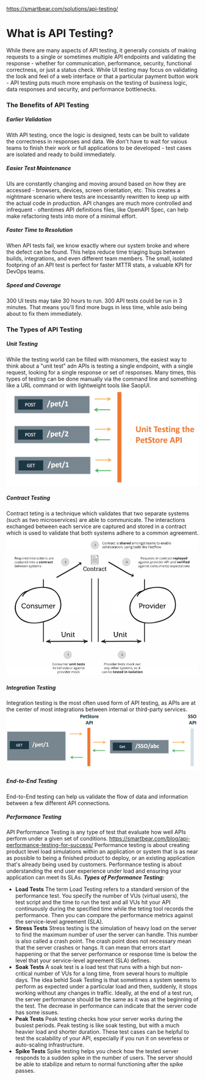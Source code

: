 https://smartbear.com/solutions/api-testing/

# What is API Testing?

While there are many aspects of API testing, it generally consists of making requests to a single or sometimes multiple API endpoints and validating the response - whether for communication, performance, security, functional correctness, or just a status check. While UI testing may focus on validating the look and feel of a web interface or that a particular payment button work - API testing puts much more emphasis on the testing of business logic, data responses and security, and performance bottlenecks.

### The Benefits of API Testing

##### Earlier Validation
With API testing, once the logic is designed, tests can be built to validate the correctness in responses and data. We don't have to wait for vaious teams to finish their work or full applications to be developed - test cases are isolated and ready to build immediately.

##### Easier Test Maintenance
UIs are constantly changing and moving around based on how they are accessed - browsers, devices, screen orientation, etc. This creates a nightmare scenario where tests are incessantly rewritten to keep up with the actual code in production. API changes are much more controlled and infrequent - oftentimes API definitions files, like OpenAPI Spec, can help make refactoring tests into more of a minimal effort.

##### Faster Time to Resolution
When API tests fail, we know exactly where our system broke and where the defect can be found. This helps reduce time triaging bugs between builds, integrations, and even different team members. The small, isolated footpring of an API test is perfect for faster MTTR stats, a valuable KPI for DevOps teams.

##### Speed and Coverage
300 UI tests may take 30 hours to run. 300 API tests could be run in 3 minutes. That means you'll find more bugs in less time, while aslo being about to fix them immediately.


### The Types of API Testing

##### Unit Testing
While the testing world can be filled with misnomers, the easiest way to think about a "unit test" adn APIs is testing a single endpoint, with a single request, looking for a single response or set of responses. Many times, this types of testing can be done manually via the command line and something like a URL command or with lightweight tools like SaopUI.
![API unit testing](../00_resources/01_img/API_unit-testing.png)

##### Contract Testing
Contract teting is a technique which validates that two separate systems (such as two microservices) are able to communicate. The interactions exchanged between each service are captured and stored in a contract which is used to validate that both systems adhere to a common agreement.
![API contract testing](../00_resources/01_img/API_contract-testing.png)

##### Integration Testing
Integration testing is the most often used form of API testing, as APIs are at the center of most integrations between internal or third-party services.
![API integration testing](../00_resources/01_img/API_integration-testing.png)

##### End-to-End Testing
End-to-End testing can help us validate the flow of data and information between a few different API connections.

##### Performance Testing
API Performance Testing is any type of test that evaluate how well APIs perform under a given set of conditions.
https://smartbear.com/blog/api-performance-testing-for-success/
Performance testing is about creating product level load simulations within an application or system that is as near as possible to being a finished product to deploy, or an existing application that's already being used by customers.
Performance testing is about understanding the end user experience under load and ensuring your application can meet its SLAs.
***Types of Performance Testing:***
- **Load Tests**
The term Load Testing refers to a standard version of the performance test. You specify the number of VUs (virtual users), the test script and the time to run the test and all VUs hit your API continuously during the specified time while the teting tool records the performance. Then you can compare the performance metrics against the service-level agreement (SLA).
- **Stress Tests**
Stress testing is the simulation of heavy load on the server to find the maximum number of user the server can handle. This number is also called a crash point. The crash point does not necessary mean that the server crashes or hangs. It can mean that errors start happening or that the server performance or response time is below the level that your service-level agreement (SLA) defines.
- **Soak Tests**
A soak test is a load test that runs with a high but non-critical number of VUs for a long time, from several hours to multiple days. The idea behid Soak Testing is that sometimes a system seems to perform as expected under a particular load and then, suddenly, it stops working without any changes in traffic. Ideally, at the end of a test run, the server performance should be the same as it was at the beginning of the test. The decrease in performance can indicate that the server code has some issues.
- **Peak Tests**
Peak testing checks how your server works during the busiest periods. Peak testing is like soak testing, but with a much heavier load and shorter duration. These test cases can be helpful to test the scalability of your API, especially if you run it on severless or auto-scaling infrastructure.
- **Spike Tests**
Spike testing helps you check how the tested server responds to a sudden spike in the number of users. The server should be able to stabilize and return to normal functioning after the spike passes.